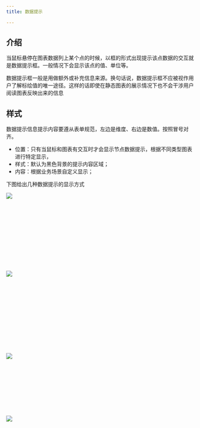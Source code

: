 ```yaml
---
title: 数据提示

---
```


## 介绍

当鼠标悬停在图表数据列上某个点的时候，以框的形式出现提示该点数据的交互就是数据提示框。一般情况下会显示该点的值、单位等。

数据提示框一般是用做额外或补充信息来源。换句话说，数据提示框不应被视作用户了解标绘值的唯一途径。这样的话即使在静态图表的展示情况下也不会干涉用户阅读图表反映出来的信息

## 样式

数据提示信息提示内容要遵从表单规范，左边是维度、右边是数值。按照冒号对齐。


  + 位置：只有当鼠标和图表有交互时才会显示节点数据提示，根据不同类型图表进行特定显示，
  + 样式：默认为黑色背景的提示内容区域；
  + 内容：根据业务场景自定义显示；

下图给出几种数据提示的显示方式

<div class="article-look-outside">
	<div class="article-look-inside" style="padding-bottom:34.845%">
	    <img class="article-look-content" src="./charts_tips_img01.png">
	</div>
</div>
<br>
<div class="article-look-outside">
	<div class="article-look-inside" style="padding-bottom:37.39%">
	    <img class="article-look-content" src="./charts_tips_img02.png">
	</div>
</div>
<br>
<div class="article-look-outside">
	<div class="article-look-inside" style="padding-bottom:26.72%">
	    <img class="article-look-content" src="./charts_tips_img03.png">
	</div>
</div>
<br>
<div class="article-look-outside">
	<div class="article-look-inside" style="padding-bottom:28.63%">
	    <img class="article-look-content" src="./charts_tips_img04.png">
	</div>
</div>

